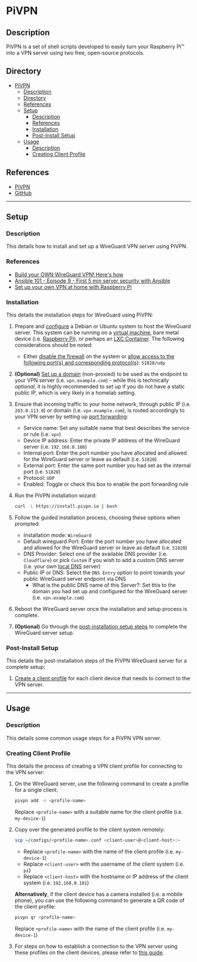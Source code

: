 # PiVPN

## Description

PiVPN is a set of shell scripts developed to easily turn your Raspberry Pi™ into a VPN server using two free, open-source protocols.

## Directory

- [PiVPN](#pivpn)
  - [Description](#description)
  - [Directory](#directory)
  - [References](#references)
  - [Setup](#setup)
    - [Description](#description-1)
    - [References](#references-1)
    - [Installation](#installation)
    - [Post-Install Setup](#post-install-setup)
  - [Usage](#usage)
    - [Description](#description-2)
    - [Creating Client Profile](#creating-client-profile)

## References

- [PiVPN](https://www.pivpn.io)
- [GitHub](https://github.com/pivpn/pivpn)

---

## Setup

### Description

This details how to install and set up a WireGuard VPN server using PiVPN.

### References

- [Build your OWN WireGuard VPN! Here's how](https://youtu.be/5NJ6V8i1Xd8)
- [Ansible 101 - Episode 9 - First 5 min server security with Ansible](https://www.youtube.com/live/gV_16dU7XjM)
- [Set up your own VPN at home with Raspberry Pi](https://notthebe.ee/blog/set-up-your-own-vpn-on-raspberry-pi)

### Installation

This details the installation steps for WireGuard using PiVPN:

1. Prepare and [configure](linux.md#configuration) a Debian or Ubuntu system to host the WireGuard server. This system can be running on a [virtual machine](../courses/vm.md#creating-a-virtual-machine-from-a-template), bare metal device (i.e. [Raspberry Pi](raspberry-pi.md)), or perhaps an [LXC Container](../courses/container.md#create-lxc-container). The following considerations should be noted:

   - Either [disable the firewall](firewall.md#disablement) on the system or [allow access to the following port(s) and corresponding protocol(s)](firewall.md#adding-allow-rule): `51820/udp`

2. **(Optional)** [Set up a domain](../courses/network.md#registering-subdomains) (non-proxied) to be used as the endpoint to your VPN server (i.e. `vpn.example.com`) - while this is technically _optional_, it is highly recommended to set up if you do not have a static public IP, which is very likely in a homelab setting.

3. Ensure that incoming traffic to your home network, through public IP (i.e. `203.0.113.0`) or domain (i.e. `vpn.example.com`), is routed accordingly to your VPN server by setting up [port forwarding](../courses/network.md#port-forwarding):

   - Service name: Set any suitable name that best describes the service or rule (i.e. `vpn`)
   - Device IP address: Enter the private IP address of the WireGuard server (i.e. `192.168.0.106`)
   - Internal port: Enter the port number you have allocated and allowed for the WireGuard server or leave as default (i.e. `51820`)
   - External port: Enter the same port number you had set as the internal port (i.e. `51820`)
   - Protocol: `UDP`
   - Enabled: Toggle or check this box to enable the port forwarding rule

4. Run the PiVPN installation wizard:

    ```sh
    curl -L https://install.pivpn.io | bash
    ```

5. Follow the guided installation process, choosing these options when prompted:

   - Installation mode: `WireGuard`
   - Default wireguard Port: Enter the port number you have allocated and allowed for the WireGuard server or leave as default (i.e. `51820`)
   - DNS Provider: Select one of the available DNS provider (i.e. `Cloudflare`) or pick `Custom` if you wish to add a custom DNS server (i.e. your own [local DNS](../courses/network.md#local-dns) server)
   - Public IP or DNS: Select the `DNS Entry` option to point towards your public WireGuard server endpoint via DNS
     - What is the public DNS name of this Server?: Set this to the domain you had set up and configured for the WireGuard server (i.e. `vpn.example.com`)

6. Reboot the WireGuard server once the installation and setup process is complete.

7. **(Optional)** Go through the [post-installation setup steps](#post-install-setup) to complete the WireGuard server setup.

### Post-Install Setup

This details the post-installation steps of the PiVPN WireGuard server for a complete setup:

1. [Create a client profile](#creating-client-profile) for each client device that needs to connect to the VPN server.

---

## Usage

### Description

This details some common usage steps for a PiVPN VPN server.

### Creating Client Profile

This details the process of creating a VPN client profile for connecting to the VPN server:

1. On the WireGuard server, use the following command to create a profile for a single client:

    ```sh
    pivpn add -n <profile-name>
    ```

    Replace `<profile-name>` with a suitable name for the client profile (i.e. `my-device-1`)

2. Copy over the generated profile to the client system remotely:

    ```sh
    scp ~/configs/<profile-name>.conf <client-user>@<client-host>:~
    ```

    - Replace `<profile-name>` with the name of the client profile (i.e. `my-device-1`)
    - Replace `<client-user>` with the username of the client system (i.e. `pi`)
    - Replace `<client-host>` with the hostname or IP address of the client system (i.e. `192.168.0.101`)

    **Alternatively**, if the client device has a camera installed (i.e. a mobile phone), you can use the following command to generate a QR code of the client profile:

    ```sh
    pivpn qr <profile-name>
    ```

    Replace `<profile-name>` with the name of the client profile (i.e. `my-device-1`)

3. For steps on how to establish a connection to the VPN server using these profiles on the client devices, please refer to [this guide](https://github.com/irfanhakim-as/linux-wiki/blob/master/topics/wireguard.md#connecting-to-wireguard).
